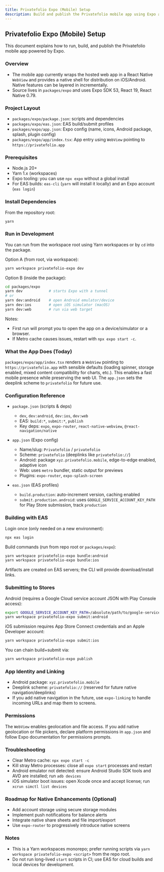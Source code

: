 ```yaml
---
title: Privatefolio Expo (Mobile) Setup
description: Build and publish the Privatefolio mobile app using Expo and React Native
---
```


## Privatefolio Expo (Mobile) Setup

This document explains how to run, build, and publish the Privatefolio mobile app powered by Expo.

### Overview

- The mobile app currently wraps the hosted web app in a React Native `WebView` and provides a native shell for distribution on iOS/Android. Native features can be layered in incrementally.
- Source lives in `packages/expo` and uses Expo SDK 53, React 19, React Native 0.79.

### Project Layout

- `packages/expo/package.json`: scripts and dependencies
- `packages/expo/eas.json`: EAS build/submit profiles
- `packages/expo/app.json`: Expo config (name, icons, Android package, splash, plugin config)
- `packages/expo/app/index.tsx`: App entry using `WebView` pointing to `https://privatefolio.app`

### Prerequisites

- Node.js 20+
- Yarn 1.x (workspaces)
- Expo tooling: you can use `npx expo` without a global install
- For EAS builds: `eas-cli` (`yarn` will install it locally) and an Expo account (`eas login`)

### Install Dependencies

From the repository root:

```bash
yarn
```

### Run in Development

You can run from the workspace root using Yarn workspaces or by `cd` into the package.

Option A (from root, via workspace):

```bash
yarn workspace privatefolio-expo dev
```

Option B (inside the package):

```bash
cd packages/expo
yarn dev            # starts Expo with a tunnel
# or
yarn dev:android    # open Android emulator/device
yarn dev:ios        # open iOS simulator (macOS)
yarn dev:web        # run via web target
```

Notes:

- First run will prompt you to open the app on a device/simulator or a browser.
- If Metro cache causes issues, restart with `npx expo start -c`.

### What the App Does (Today)

`packages/expo/app/index.tsx` renders a `WebView` pointing to `https://privatefolio.app` with sensible defaults (loading spinner, storage enabled, mixed content compatibility for charts, etc.). This enables a fast mobile presence while preserving the web UI. The `app.json` sets the deeplink scheme to `privatefolio` for future use.

### Configuration Reference

- `package.json` (scripts & deps)
  - `dev`, `dev:android`, `dev:ios`, `dev:web`
  - EAS: `build:*`, `submit:*`, `publish`
  - Key deps: `expo`, `expo-router`, `react-native-webview`, `@react-navigation/native`

- `app.json` (Expo config)
  - Name/slug: `Privatefolio` / `privatefolio`
  - Scheme: `privatefolio` (deeplinks like `privatefolio://`)
  - Android: package `xyz.privatefolio.mobile`, edge-to-edge enabled, adaptive icon
  - Web: uses `metro` bundler, static output for previews
  - Plugins: `expo-router`, `expo-splash-screen`

- `eas.json` (EAS profiles)
  - `build.production`: auto-increment version, caching enabled
  - `submit.production.android`: uses `GOOGLE_SERVICE_ACCOUNT_KEY_PATH` for Play Store submission, track `production`

### Building with EAS

Login once (only needed on a new environment):

```bash
npx eas login
```

Build commands (run from repo root or `packages/expo`):

```bash
yarn workspace privatefolio-expo bundle:android
yarn workspace privatefolio-expo bundle:ios
```

Artifacts are created on EAS servers; the CLI will provide download/install links.

### Submitting to Stores

Android (requires a Google Cloud service account JSON with Play Console access):

```bash
export GOOGLE_SERVICE_ACCOUNT_KEY_PATH=/absolute/path/to/google-service-account.json
yarn workspace privatefolio-expo submit:android
```

iOS submission requires App Store Connect credentials and an Apple Developer account:

```bash
yarn workspace privatefolio-expo submit:ios
```

You can chain build+submit via:

```bash
yarn workspace privatefolio-expo publish
```

### App Identity and Linking

- Android package: `xyz.privatefolio.mobile`
- Deeplink scheme: `privatefolio://` (reserved for future native navigation/deeplinks)
- If you add native navigation in the future, use `expo-linking` to handle incoming URLs and map them to screens.

### Permissions

The `WebView` enables geolocation and file access. If you add native geolocation or file pickers, declare platform permissions in `app.json` and follow Expo documentation for permissions prompts.

### Troubleshooting

- Clear Metro cache: `npx expo start -c`
- Kill stray Metro processes: close all `expo start` processes and restart
- Android emulator not detected: ensure Android Studio SDK tools and AVD are installed; run `adb devices`
- iOS simulator boot issues: open Xcode once and accept license; run `xcrun simctl list devices`

### Roadmap for Native Enhancements (Optional)

- Add account storage using secure storage modules
- Implement push notifications for balance alerts
- Integrate native share sheets and file import/export
- Use `expo-router` to progressively introduce native screens

### Notes

- This is a Yarn workspaces monorepo; prefer running scripts via `yarn workspace privatefolio-expo <script>` from the repo root.
- Do not run long-lived `start` scripts in CI; use EAS for cloud builds and local devices for development.
